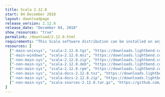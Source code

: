 ```yaml
---
title: Scala 2.12.8
start: 04 December 2018
layout: downloadpage
release_version: 2.12.8
release_date: "December 04, 2018"
show_resources: "true"
permalink: /download/2.12.8.html
requirements: "This Scala software distribution can be installed on any Unix-like or Windows system. It requires Java 8 or later, available <a href='http://www.java.com/'>here</a>."
resources: [
  ["-main-unixsys", "scala-2.12.8.tgz", "https://downloads.lightbend.com/scala/2.12.8/scala-2.12.8.tgz", "Mac OS X, Unix, Cygwin", "19.52M"],
  ["-main-windows", "scala-2.12.8.msi", "https://downloads.lightbend.com/scala/2.12.8/scala-2.12.8.msi", "Windows (msi installer)", "123.96M"],
  ["-non-main-sys", "scala-2.12.8.zip", "https://downloads.lightbend.com/scala/2.12.8/scala-2.12.8.zip", "Windows", "19.56M"],
  ["-non-main-sys", "scala-2.12.8.deb", "https://downloads.lightbend.com/scala/2.12.8/scala-2.12.8.deb", "Debian", "144.40M"],
  ["-non-main-sys", "scala-2.12.8.rpm", "https://downloads.lightbend.com/scala/2.12.8/scala-2.12.8.rpm", "RPM package", "124.27M"],
  ["-non-main-sys", "scala-docs-2.12.8.txz", "https://downloads.lightbend.com/scala/2.12.8/scala-docs-2.12.8.txz", "API docs", "53.21M"],
  ["-non-main-sys", "scala-docs-2.12.8.zip", "https://downloads.lightbend.com/scala/2.12.8/scala-docs-2.12.8.zip", "API docs", "107.53M"],
  ["-non-main-sys", "scala-sources-2.12.8.tar.gz", "https://github.com/scala/scala/archive/v2.12.8.tar.gz", "Sources", ""]
]
---
```

